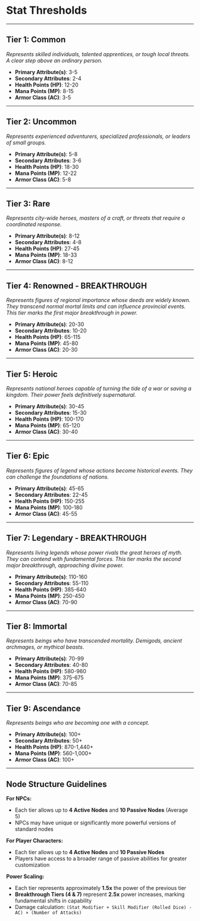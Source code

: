 # Stat Thresholds

---

## Tier 1: Common
*Represents skilled individuals, talented apprentices, or tough local threats. A clear step above an ordinary person.*
- **Primary Attribute(s)**: 3-5
- **Secondary Attributes**: 2-4
- **Health Points (HP)**: 12-20
- **Mana Points (MP)**: 8-15
- **Armor Class (AC)**: 3-5

---

## Tier 2: Uncommon
*Represents experienced adventurers, specialized professionals, or leaders of small groups.*
- **Primary Attribute(s)**: 5-8
- **Secondary Attributes**: 3-6
- **Health Points (HP)**: 18-30
- **Mana Points (MP)**: 12-22
- **Armor Class (AC)**: 5-8

---

## Tier 3: Rare
*Represents city-wide heroes, masters of a craft, or threats that require a coordinated response.*
- **Primary Attribute(s)**: 8-12
- **Secondary Attributes**: 4-8
- **Health Points (HP)**: 27-45
- **Mana Points (MP)**: 18-33
- **Armor Class (AC)**: 8-12

---

## Tier 4: Renowned - **BREAKTHROUGH**
*Represents figures of regional importance whose deeds are widely known. They transcend normal mortal limits and can influence provincial events. This tier marks the first major breakthrough in power.*
- **Primary Attribute(s)**: 20-30
- **Secondary Attributes**: 10-20
- **Health Points (HP)**: 65-115
- **Mana Points (MP)**: 45-80
- **Armor Class (AC)**: 20-30

---

## Tier 5: Heroic
*Represents national heroes capable of turning the tide of a war or saving a kingdom. Their power feels definitively supernatural.*
- **Primary Attribute(s)**: 30-45
- **Secondary Attributes**: 15-30
- **Health Points (HP)**: 100-170
- **Mana Points (MP)**: 65-120
- **Armor Class (AC)**: 30-40

---

## Tier 6: Epic
*Represents figures of legend whose actions become historical events. They can challenge the foundations of nations.*
- **Primary Attribute(s)**: 45-65
- **Secondary Attributes**: 22-45
- **Health Points (HP)**: 150-255
- **Mana Points (MP)**: 100-180
- **Armor Class (AC)**: 45-55

---

## Tier 7: Legendary - **BREAKTHROUGH**
*Represents living legends whose power rivals the great heroes of myth. They can contend with fundamental forces. This tier marks the second major breakthrough, approaching divine power.*
- **Primary Attribute(s)**: 110-160
- **Secondary Attributes**: 55-110
- **Health Points (HP)**: 385-640
- **Mana Points (MP)**: 250-450
- **Armor Class (AC)**: 70-90

---

## Tier 8: Immortal
*Represents beings who have transcended mortality. Demigods, ancient archmages, or mythical beasts.*
- **Primary Attribute(s)**: 70-99
- **Secondary Attributes**: 40-80
- **Health Points (HP)**: 580-960
- **Mana Points (MP)**: 375-675
- **Armor Class (AC)**: 70-85

---

## Tier 9: Ascendance
*Represents beings who are becoming one with a concept.*
- **Primary Attribute(s)**: 100+ 
- **Secondary Attributes**: 50+
- **Health Points (HP)**: 870-1,440+
- **Mana Points (MP)**: 560-1,000+
- **Armor Class (AC)**: 100+ 

---

## Node Structure Guidelines

**For NPCs:**
- Each tier allows up to **4 Active Nodes** and **10 Passive Nodes** (Average 5)
- NPCs may have unique or significantly more powerful versions of standard nodes

**For Player Characters:**
- Each tier allows up to **4 Active Nodes** and **10 Passive Nodes**
- Players have access to a broader range of passive abilities for greater customization

**Power Scaling:**
- Each tier represents approximately **1.5x** the power of the previous tier
- **Breakthrough Tiers (4 & 7)** represent **2.5x** power increases, marking fundamental shifts in capability
- Damage calculation: `(Stat Modifier + Skill Modifier (Rolled Dice) - AC) × (Number of Attacks)`